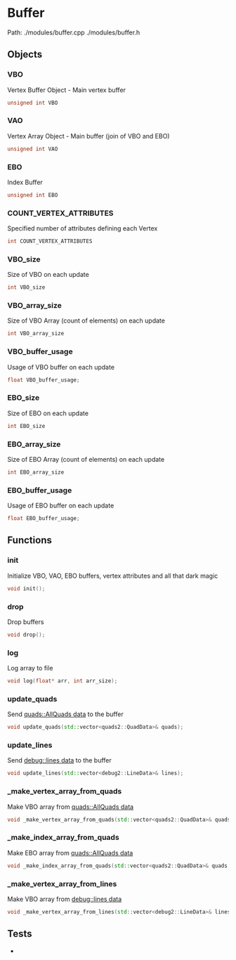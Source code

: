 # Buffer
Path: ./modules/buffer.cpp   ./modules/buffer.h


## Objects

### VBO
Vertex Buffer Object - Main vertex buffer
```c++
unsigned int VBO
```

### VAO
Vertex Array Object - Main buffer (join of VBO and EBO)
```c++
unsigned int VAO
```
### EBO
Index Buffer
```c++
unsigned int EBO
```

### COUNT_VERTEX_ATTRIBUTES
Specified number of attributes defining each Vertex
```c++
int COUNT_VERTEX_ATTRIBUTES
```

### VBO_size
Size of VBO on each update
```c++
int VBO_size
```

### VBO_array_size
Size of VBO Array (count of elements) on each update
```c++
int VBO_array_size
```

### VBO_buffer_usage
Usage of VBO buffer on each update
```c++
float VBO_buffer_usage;
```

### EBO_size
Size of EBO on each update
```c++
int EBO_size
```

### EBO_array_size
Size of EBO Array (count of elements) on each update
```c++
int EBO_array_size
```

### EBO_buffer_usage
Usage of EBO buffer on each update
```c++
float EBO_buffer_usage;
```


## Functions
### init
Initialize VBO, VAO, EBO buffers, vertex attributes and all that dark magic
```c++
void init();
```
### drop
Drop buffers
```c++
void drop();
```
### log
Log array to file
```c++
void log(float* arr, int arr_size);
```

### update_quads
Send [quads::AllQuads data](quads.md#AllQuads) to the buffer
```c++
void update_quads(std::vector<quads2::QuadData>& quads);
```
### update_lines
Send [debug::lines data](debug.md#lines) to the buffer
```c++
void update_lines(std::vector<debug2::LineData>& lines);
```
### _make_vertex_array_from_quads
Make VBO array from [quads::AllQuads data](quads.md#AllQuads)
```c++
void _make_vertex_array_from_quads(std::vector<quads2::QuadData>& quads, float* arr);
```
### _make_index_array_from_quads
Make EBO array from [quads::AllQuads data](quads.md#AllQuads)
```c++
void _make_index_array_from_quads(std::vector<quads2::QuadData>& quads, unsigned int* arr);
```
### _make_vertex_array_from_lines
Make VBO array from [debug::lines data](debug.md#lines)
```c++
void _make_vertex_array_from_lines(std::vector<debug2::LineData>& lines, float* arr);
```


## Tests
-
